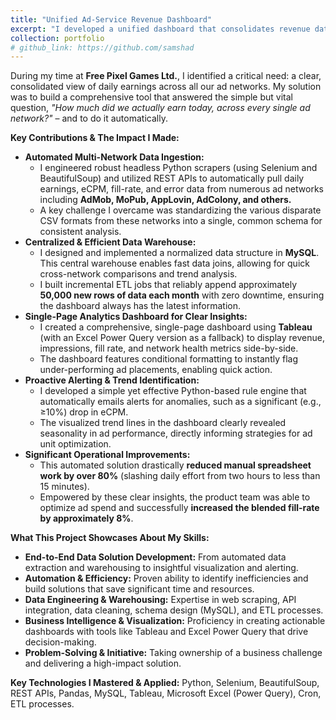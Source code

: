 ```yaml
---
title: "Unified Ad-Service Revenue Dashboard"
excerpt: "I developed a unified dashboard that consolidates revenue data from multiple ad networks (AdMob, MoPub, AppLovin, AdColony, etc.) into a single MySQL warehouse, providing real-time KPI visualization in Tableau & Excel. This automated solution saved significant manual effort and improved ad performance."
collection: portfolio
# github_link: https://github.com/samshad
---
```


During my time at **Free Pixel Games Ltd.**, I identified a critical need: a clear, consolidated view of daily earnings across all our ad networks. My solution was to build a comprehensive tool that answered the simple but vital question, *"How much did we actually earn today, across every single ad network?"* – and to do it automatically.

**Key Contributions & The Impact I Made:**

*   **Automated Multi-Network Data Ingestion:**
    *   I engineered robust headless Python scrapers (using Selenium and BeautifulSoup) and utilized REST APIs to automatically pull daily earnings, eCPM, fill-rate, and error data from numerous ad networks including **AdMob, MoPub, AppLovin, AdColony, and others.**
    *   A key challenge I overcame was standardizing the various disparate CSV formats from these networks into a single, common schema for consistent analysis.
*   **Centralized & Efficient Data Warehouse:**
    *   I designed and implemented a normalized data structure in **MySQL**. This central warehouse enables fast data joins, allowing for quick cross-network comparisons and trend analysis.
    *   I built incremental ETL jobs that reliably append approximately **50,000 new rows of data each month** with zero downtime, ensuring the dashboard always has the latest information.
*   **Single-Page Analytics Dashboard for Clear Insights:**
    *   I created a comprehensive, single-page dashboard using **Tableau** (with an Excel Power Query version as a fallback) to display revenue, impressions, fill rate, and network health metrics side-by-side.
    *   The dashboard features conditional formatting to instantly flag under-performing ad placements, enabling quick action.
*   **Proactive Alerting & Trend Identification:**
    *   I developed a simple yet effective Python-based rule engine that automatically emails alerts for anomalies, such as a significant (e.g., ≥10%) drop in eCPM.
    *   The visualized trend lines in the dashboard clearly revealed seasonality in ad performance, directly informing strategies for ad unit optimization.
*   **Significant Operational Improvements:**
    *   This automated solution drastically **reduced manual spreadsheet work by over 80%** (slashing daily effort from two hours to less than 15 minutes).
    *   Empowered by these clear insights, the product team was able to optimize ad spend and successfully **increased the blended fill-rate by approximately 8%**.

**What This Project Showcases About My Skills:**

*   **End-to-End Data Solution Development:** From automated data extraction and warehousing to insightful visualization and alerting.
*   **Automation & Efficiency:** Proven ability to identify inefficiencies and build solutions that save significant time and resources.
*   **Data Engineering & Warehousing:** Expertise in web scraping, API integration, data cleaning, schema design (MySQL), and ETL processes.
*   **Business Intelligence & Visualization:** Proficiency in creating actionable dashboards with tools like Tableau and Excel Power Query that drive decision-making.
*   **Problem-Solving & Initiative:** Taking ownership of a business challenge and delivering a high-impact solution.

**Key Technologies I Mastered & Applied:** Python, Selenium, BeautifulSoup, REST APIs, Pandas, MySQL, Tableau, Microsoft Excel (Power Query), Cron, ETL processes.
